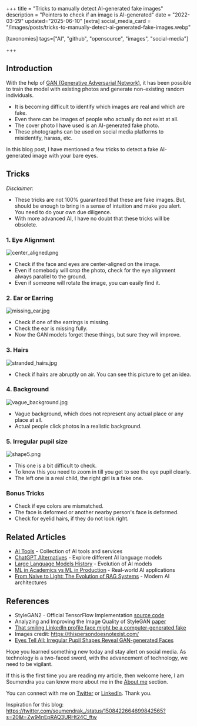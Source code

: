 +++
title = "Tricks to manually detect AI-generated fake images"
description = "Pointers to check if an image is AI-generated"
date = "2022-03-29"
updated="2025-06-10"
[extra]
social_media_card = "/images/posts/tricks-to-manually-detect-ai-generated-fake-images.webp"

[taxonomies]
tags=["AI", "github", "opensource", "images", "social-media"]

+++

## Introduction

With the help of [GAN (Generative Adversarial Network)](https://en.wikipedia.org/wiki/Generative_adversarial_network), it has been possible to train the model with existing photos and generate non-existing random individuals.

- It is becoming difficult to identify which images are real and which are fake.
- Even there can be images of people who actually do not exist at all.
- The cover photo I have used is an AI-generated fake photo.
- These photographs can be used on social media platforms to misidentify, harass, etc.

In this blog post, I have mentioned a few tricks to detect a fake AI-generated image with your bare eyes.

## Tricks

_Disclaimer:_

- These tricks are not 100% guaranteed that these are fake images. But, should be enough to bring in a sense of intuition and make you alert. You need to do your own due diligence.
- With more advanced AI, I have no doubt that these tricks will be obsolete.

### 1. Eye Alignment

![center_aligned.png](https://cdn.hashnode.com/res/hashnode/image/upload/v1648540638891/X0Pk1z9f9.png)

- Check if the face and eyes are center-aligned on the image.
- Even if somebody will crop the photo, check for the eye alignment always parallel to the ground.
- Even if someone will rotate the image, you can easily find it.

### 2. Ear or Earring

![missing_ear.jpg](https://cdn.hashnode.com/res/hashnode/image/upload/v1648541048907/x3shLNs7j.jpg)

- Check if one of the earrings is missing.
- Check the ear is missing fully.
- Now the GAN models forget these things, but sure they will improve.

### 3. Hairs

![stranded_hairs.jpg](https://cdn.hashnode.com/res/hashnode/image/upload/v1648541139352/togPFzTuU.jpg)

- Check if hairs are abruptly on air. You can see this picture to get an idea.

### 4. Background

![vague_background.jpg](https://cdn.hashnode.com/res/hashnode/image/upload/v1648541284564/jYoJtjOuM.jpg)

- Vague background, which does not represent any actual place or any place at all.
- Actual people click photos in a realistic background.

### 5. Irregular pupil size

![shape5.png](https://cdn.hashnode.com/res/hashnode/image/upload/v1648541350131/JqGAyxq7B.png)

- This one is a bit difficult to check.
- To know this you need to zoom in till you get to see the eye pupil clearly.
- The left one is a real child, the right girl is a fake one.

### Bonus Tricks

- Check if eye colors are mismatched.
- The face is deformed or another nearby person's face is deformed.
- Check for eyelid hairs, if they do not look right.

## Related Articles

- [AI Tools](@/blog/ai-tools.md) - Collection of AI tools and services
- [ChatGPT Alternatives](@/blog/chatgpt-alternatives.md) - Explore different AI language models
- [Large Language Models History](@/blog/large-language-models-history.md) - Evolution of AI models
- [ML in Academics vs ML in Production](@/blog/ml-academics-vs-ml-production.md) - Real-world AI applications
- [From Naive to Light: The Evolution of RAG Systems](@/blog/evolution-rag.md) - Modern AI architectures

## References

- StyleGAN2 - Official TensorFlow Implementation [source code](https://github.com/NVlabs/stylegan2)
- Analyzing and Improving the Image Quality of StyleGAN [paper](https://arxiv.org/abs/1912.04958)
- [That smiling LinkedIn profile face might be a computer-generated fake](https://www.npr.org/2022/03/27/1088140809/fake-linkedin-profiles)
- Images credit: https://thispersondoesnotexist.com/
- [Eyes Tell All: Irregular Pupil Shapes Reveal GAN-generated Faces](https://www.arxiv-vanity.com/papers/2109.00162/)

Hope you learned something new today and stay alert on social media.
As technology is a two-faced sword, with the advancement of technology, we need to be vigilant.

If this is the first time you are reading my article, then welcome here, I am Soumendra you can know more about me in the [About me](https://blog.soumendrak.com/about-me) section.

You can connect with me on [Twitter](https://twitter.com/soumendrak_) or [LinkedIn](https://www.linkedin.com/in/soumendrak/). Thank you.

Inspiration for this blog: https://twitter.com/soumendrak_/status/1508422664699842565?s=20&t=Zw94nEpRAQ3URHt24C_ftw
